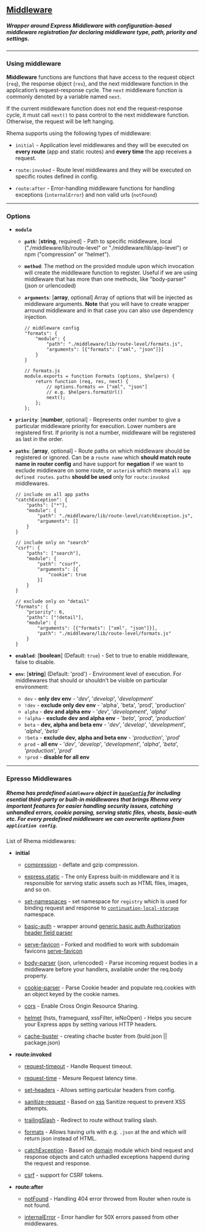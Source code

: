 ## [Middleware](https://stash.vast.com/projects/EXPRESSO/repos/rhema/browse/lib/middleware/index.js)

##### Wrapper around Express Middleware with configuration-based middleware registration for declaring middleware type, path, priority and settings. 
---
### Using middleware
**Middleware** functions are functions that have access to the request object (`req`), the response object (`res`), and the next middleware function in the application’s request-response cycle. The `next` middleware function is commonly denoted by a variable named `next`.

If the current middleware function does not end the request-response cycle, it must call `next()` to pass control to the next middleware function. Otherwise, the request will be left hanging.

Rhema supports using the following types of middleware:

- `initial` - Application level middlewares and they will be executed on **every route** (app and static routes) and **every time** the app receives a request. 

- `route:invoked` - Route level middlewares and they will be executed on specific routes defined in config.

- `route:after` - Error-handling middleware functions for handling exceptions (`internalError`) and non valid urls (`notFound`) 

---
### Options
- **`module`**
    - **`path`**: [**string**, required] - Path to specific middleware, local ("./middleware/lib/route-level" or "./middleware/lib/app-level") or npm ("compression" or "helmet").
    
    - **`method`**: The method on the provided module upon which invocation will create the middleware function to register. Useful if we are using middleware that has more than one methods, like "body-parser" (json or urlencoded)
    
    -  **`arguments`**: [**array**, optional] Array of options that will be injected as middleware arguments. **Note** that you will have to create wrapper arround middleware and in that case you can also use dependency injection.
        ```
        // middleware config
        "formats": {
            "module": {
                "path": "./middleware/lib/route-level/formats.js",
                "arguments": [{"formats": ["xml", "json"]}]
            }
        }
        ```
        ```
        // formats.js
        module.exports = function Formats (options, $helpers) {
            return function (req, res, next) {
                // options.formats => ["xml", "json"]
                // e.g. $helpers.formatUrl()
                next();
            };
        };
        ```
    
- **`priority`**: [**number**, optional] - Represents order number to give a particular middleware priority for execution. Lower numbers are registered first. If priority is not a number, middleware will be registered as last in the order. 

- **`paths`**: [**array**, optional] - Route paths on which middleware should be registered or ignored. Can be a `route name` which **should match route name in router config** and have support for **negation** if we want to exclude middleware on some route,  or `asterisk` which means `all app defined routes`.  `paths` **should be used** only for `route:invoked` middlewares.

    ```
    // include on all app paths
    "catchException": {
        "paths": ["*"], 
        "module": {
            "path": "./middleware/lib/route-level/catchException.js",
            "arguments": []
        }
    }
    ```
    ```
    // include only on "search"
    "csrf": {
        "paths": ["search"],
        "module": {
            "path": "csurf",
            "arguments": [{
                "cookie": true
            }]
        }
    }
    ```
    ```
    // exclude only on "detail"
    "formats": {
        "priority": 6,
        "paths": ["!detail"],
        "module": {
            "arguments": [{"formats": ["xml", "json"]}],
            "path": "./middleware/lib/route-level/formats.js"
        }
    }
    ```
- **`enabled`**: [**boolean**] (Default: `true`) - Set to true to enable middleware, false to disable.

- **`env`**: [**string**] (Default: 'prod') - Environment level of execution. For middlewares that should or shouldn't be visible on particular environment:
    
    - `dev` - **only dev env** - '*dev*', '*develop*', '*development*'
    - `!dev` - **exclude only dev env** - 'alpha', 'beta', 'prod', 'production'
    - `alpha` - **dev and alpha env** - '*dev*', '*development*', '*alpha*'
    - `!alpha` - **exclude dev and alpha env** - '*beta*', '*prod*', '*production*'
    - `beta` - **dev, alpha and beta env** - '*dev*', '*develop*', '*development*', '*alpha*', '*beta*'
    - `!beta` - **exclude dev, alpha and beta env** - '*production*', '*prod*'
    - `prod` - **all env** - '*dev*', '*develop*', '*development*', '*alpha*', '*beta*', '*production*', '*prod*'
    - `!prod` - **disable for all env**

---
### Epresso Middlewares

##### Rhema has predefined `middleware` object in [`baseConfig`](https://stash.vast.com/projects/EXPRESSO/repos/rhema/browse/lib/app/baseConfig.json) for including esential third-party or built-in middlewares that brings Rhema very important features for easier handling security issues, catching unhandled errors, cookie parsing, serving static files, vhosts, basic-auth etc. For every predefined middleware we can overwrite options from `application config`.

List of Rhema middlewares:

- **initial**
    - [compression](https://github.com/expressjs/compression) -  deflate and gzip compression.
    
    - [express.static](https://expressjs.com/en/guide/using-middleware.html#middleware.built-in) - The only Express built-in middleware and it is responsible for serving static assets such as HTML files, images, and so on.
    
    - [set-namespaces](https://stash.vast.com/projects/EXPRESSO/repos/rhema/browse/lib/middleware/lib/app-level/setNamespaces.js) - set namespace for `registry` which is used for binding request and response to [`continuation-local-storage`](https://github.com/othiym23/node-continuation-local-storage) namespace.
    
    - [basic-auth](https://stash.vast.com/projects/EXPRESSO/repos/rhema/browse/lib/middleware/lib/app-level/basicAuth.js) - wrapper around [generic basic auth Authorization header field parser
](https://github.com/jshttp/basic-auth)

    - [serve-favicon](https://stash.vast.com/projects/EXPRESSO/repos/rhema/browse/lib/middleware/lib/app-level/serve-favicon.js) - Forked and modified to work with subdomain favicons [serve-favicon](https://github.com/expressjs/serve-favicon)

    - [body-parser](https://github.com/expressjs/body-parser) (json, urlencoded) - Parse incoming request bodies in a middleware before your handlers, available under the req.body property.

    - [cookie-parser](https://github.com/expressjs/cookie-parser) - Parse Cookie header and populate req.cookies with an object keyed by the cookie names.
    
    - [cors](https://github.com/expressjs/cors) - Enable Cross Origin Resource Sharing.
    
    - [helmet](https://github.com/helmetjs/helmet) (hsts, frameguard, xssFilter, ieNoOpen) - Helps you secure your Express apps by setting various HTTP headers.
    
    - [cache-buster](https://stash.vast.com/projects/EXPRESSO/repos/rhema/browse/lib/middleware/lib/route-level/cacheBuster.js) - creating chache buster from (buld.json || package.json)

- **route:invoked**
    - [request-timeout](https://stash.vast.com/projects/EXPRESSO/repos/rhema/browse/lib/middleware/lib/route-level/requestTimeout.js) - Handle Request timeout.

    - [request-time](https://stash.vast.com/projects/EXPRESSO/repos/rhema/browse/lib/middleware/lib/route-level/requestTime.js) - Mesure Request latency time.

    - [set-headers](https://stash.vast.com/projects/EXPRESSO/repos/rhema/browse/lib/middleware/lib/route-level/setHeaders.js) - Allows setting particular headers from config.
    
    - [sanitize-request](https://stash.vast.com/projects/EXPRESSO/repos/rhema/browse/lib/middleware/lib/route-level/sanitizeRequest.js) - Based on [xss](https://github.com/leizongmin/js-xss) Sanitize request to prevent XSS attempts.
    
    - [trailingSlash](https://stash.vast.com/projects/EXPRESSO/repos/rhema/browse/lib/middleware/lib/route-level/trailingSlash.js) - Redirect to route without trailing slash.

    - [formats](https://stash.vast.com/projects/EXPRESSO/repos/rhema/browse/lib/middleware/lib/route-level/formats.js) - Allows having urls with e.g. `.json` at the and which will return json instead of HTML.

    - [catchException](https://stash.vast.com/projects/EXPRESSO/repos/rhema/browse/lib/middleware/lib/route-level/catchException.js) - Based on [domain](https://nodejs.org/api/domain.html) module which bind request and response objects and catch unhadled exceptions happend during the request and response.

    - [csrf](https://github.com/pillarjs/csrf) - support for CSRF tokens.

- **route:after**
    - [notFound](https://stash.vast.com/projects/EXPRESSO/repos/rhema/browse/lib/middleware/lib/route-level/notFound.js) - Handling 404 error throwed from Router when route is not found.

    - [internalError](https://stash.vast.com/projects/EXPRESSO/repos/rhema/browse/lib/middleware/lib/route-level/internalError.js) - Error handler for 50X errors passed from other middlewares.






